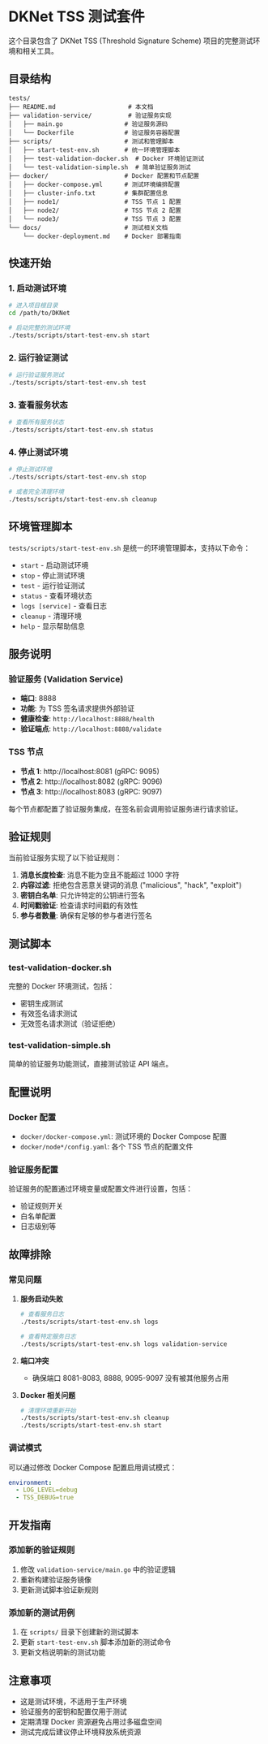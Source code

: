 # DKNet TSS 测试套件

这个目录包含了 DKNet TSS (Threshold Signature Scheme) 项目的完整测试环境和相关工具。

## 目录结构

```
tests/
├── README.md                    # 本文档
├── validation-service/          # 验证服务实现
│   ├── main.go                 # 验证服务源码
│   └── Dockerfile              # 验证服务容器配置
├── scripts/                    # 测试和管理脚本
│   ├── start-test-env.sh       # 统一环境管理脚本
│   ├── test-validation-docker.sh  # Docker 环境验证测试
│   └── test-validation-simple.sh  # 简单验证服务测试
├── docker/                     # Docker 配置和节点配置
│   ├── docker-compose.yml      # 测试环境编排配置
│   ├── cluster-info.txt        # 集群配置信息
│   ├── node1/                  # TSS 节点 1 配置
│   ├── node2/                  # TSS 节点 2 配置
│   └── node3/                  # TSS 节点 3 配置
└── docs/                       # 测试相关文档
    └── docker-deployment.md    # Docker 部署指南
```

## 快速开始

### 1. 启动测试环境

```bash
# 进入项目根目录
cd /path/to/DKNet

# 启动完整的测试环境
./tests/scripts/start-test-env.sh start
```

### 2. 运行验证测试

```bash
# 运行验证服务测试
./tests/scripts/start-test-env.sh test
```

### 3. 查看服务状态

```bash
# 查看所有服务状态
./tests/scripts/start-test-env.sh status
```

### 4. 停止测试环境

```bash
# 停止测试环境
./tests/scripts/start-test-env.sh stop

# 或者完全清理环境
./tests/scripts/start-test-env.sh cleanup
```

## 环境管理脚本

`tests/scripts/start-test-env.sh` 是统一的环境管理脚本，支持以下命令：

- `start` - 启动测试环境
- `stop` - 停止测试环境
- `test` - 运行验证测试
- `status` - 查看环境状态
- `logs [service]` - 查看日志
- `cleanup` - 清理环境
- `help` - 显示帮助信息

## 服务说明

### 验证服务 (Validation Service)

- **端口**: 8888
- **功能**: 为 TSS 签名请求提供外部验证
- **健康检查**: `http://localhost:8888/health`
- **验证端点**: `http://localhost:8888/validate`

### TSS 节点

- **节点 1**: http://localhost:8081 (gRPC: 9095)
- **节点 2**: http://localhost:8082 (gRPC: 9096)
- **节点 3**: http://localhost:8083 (gRPC: 9097)

每个节点都配置了验证服务集成，在签名前会调用验证服务进行请求验证。

## 验证规则

当前验证服务实现了以下验证规则：

1. **消息长度检查**: 消息不能为空且不能超过 1000 字符
2. **内容过滤**: 拒绝包含恶意关键词的消息 ("malicious", "hack", "exploit")
3. **密钥白名单**: 只允许特定的公钥进行签名
4. **时间戳验证**: 检查请求时间戳的有效性
5. **参与者数量**: 确保有足够的参与者进行签名

## 测试脚本

### test-validation-docker.sh

完整的 Docker 环境测试，包括：
- 密钥生成测试
- 有效签名请求测试
- 无效签名请求测试（验证拒绝）

### test-validation-simple.sh

简单的验证服务功能测试，直接测试验证 API 端点。

## 配置说明

### Docker 配置

- `docker/docker-compose.yml`: 测试环境的 Docker Compose 配置
- `docker/node*/config.yaml`: 各个 TSS 节点的配置文件

### 验证服务配置

验证服务的配置通过环境变量或配置文件进行设置，包括：
- 验证规则开关
- 白名单配置
- 日志级别等

## 故障排除

### 常见问题

1. **服务启动失败**
   ```bash
   # 查看服务日志
   ./tests/scripts/start-test-env.sh logs
   
   # 查看特定服务日志
   ./tests/scripts/start-test-env.sh logs validation-service
   ```

2. **端口冲突**
   - 确保端口 8081-8083, 8888, 9095-9097 没有被其他服务占用

3. **Docker 相关问题**
   ```bash
   # 清理环境重新开始
   ./tests/scripts/start-test-env.sh cleanup
   ./tests/scripts/start-test-env.sh start
   ```

### 调试模式

可以通过修改 Docker Compose 配置启用调试模式：

```yaml
environment:
  - LOG_LEVEL=debug
  - TSS_DEBUG=true
```

## 开发指南

### 添加新的验证规则

1. 修改 `validation-service/main.go` 中的验证逻辑
2. 重新构建验证服务镜像
3. 更新测试脚本验证新规则

### 添加新的测试用例

1. 在 `scripts/` 目录下创建新的测试脚本
2. 更新 `start-test-env.sh` 脚本添加新的测试命令
3. 更新文档说明新的测试功能

## 注意事项

- 这是测试环境，不适用于生产环境
- 验证服务的密钥和配置仅用于测试
- 定期清理 Docker 资源避免占用过多磁盘空间
- 测试完成后建议停止环境释放系统资源
